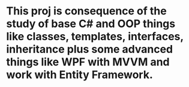 # This proj is consequence of the study of base C# and OOP things like classes, templates, interfaces, inheritance plus some advanced things like WPF with MVVM and work with Entity Framework.

